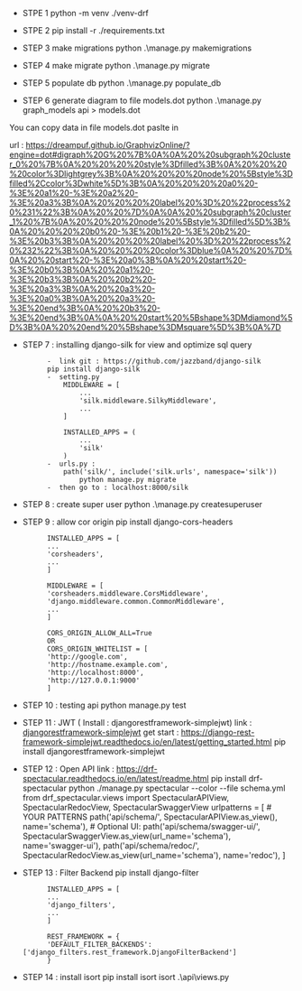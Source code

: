 + STPE 1 
            python -m venv ./venv-drf

+ STPE 2
            pip install -r ./requirements.txt

+ STEP 3 make migrations
            python .\manage.py makemigrations

+ STEP 4 make migrate
            python .\manage.py migrate

+ STEP 5 populate db <pass data in database as Sample data>
            python .\manage.py populate_db

+ STEP 6 generate diagram to file models.dot
            python .\manage.py graph_models api > models.dot

You can copy data in file models.dot paslte in 

url : https://dreampuf.github.io/GraphvizOnline/?engine=dot#digraph%20G%20%7B%0A%0A%20%20subgraph%20cluster_0%20%7B%0A%20%20%20%20style%3Dfilled%3B%0A%20%20%20%20color%3Dlightgrey%3B%0A%20%20%20%20node%20%5Bstyle%3Dfilled%2Ccolor%3Dwhite%5D%3B%0A%20%20%20%20a0%20-%3E%20a1%20-%3E%20a2%20-%3E%20a3%3B%0A%20%20%20%20label%20%3D%20%22process%20%231%22%3B%0A%20%20%7D%0A%0A%20%20subgraph%20cluster_1%20%7B%0A%20%20%20%20node%20%5Bstyle%3Dfilled%5D%3B%0A%20%20%20%20b0%20-%3E%20b1%20-%3E%20b2%20-%3E%20b3%3B%0A%20%20%20%20label%20%3D%20%22process%20%232%22%3B%0A%20%20%20%20color%3Dblue%0A%20%20%7D%0A%20%20start%20-%3E%20a0%3B%0A%20%20start%20-%3E%20b0%3B%0A%20%20a1%20-%3E%20b3%3B%0A%20%20b2%20-%3E%20a3%3B%0A%20%20a3%20-%3E%20a0%3B%0A%20%20a3%20-%3E%20end%3B%0A%20%20b3%20-%3E%20end%3B%0A%0A%20%20start%20%5Bshape%3DMdiamond%5D%3B%0A%20%20end%20%5Bshape%3DMsquare%5D%3B%0A%7D

+ STEP 7 : installing django-silk for view and optimize sql query

            -  link git : https://github.com/jazzband/django-silk
            pip install django-silk
            -  setting.py 
                MIDDLEWARE = [
                    ...
                    'silk.middleware.SilkyMiddleware',
                    ...
                ]

                INSTALLED_APPS = (
                    ...
                    'silk'
                )
            -  urls.py :
                path('silk/', include('silk.urls', namespace='silk'))
                    python manage.py migrate
            -  then go to : localhost:8000/silk

- STEP 8 : create super user
            python .\manage.py createsuperuser

- STEP 9 : allow cor origin
            pip install django-cors-headers

            INSTALLED_APPS = [
            ...
            'corsheaders',
            ...
            ]

            MIDDLEWARE = [  
            'corsheaders.middleware.CorsMiddleware',
            'django.middleware.common.CommonMiddleware',
            ...
            ]

            CORS_ORIGIN_ALLOW_ALL=True 
            OR
            CORS_ORIGIN_WHITELIST = [
            'http://google.com',
            'http://hostname.example.com',
            'http://localhost:8000',
            'http://127.0.0.1:9000'
            ] 
- STEP 10 : testing api 
            python manage.py test

- STEP 11 : JWT ( Install : djangorestframework-simplejwt) 
            link : [djangorestframework-simplejwt](https://github.com/jazzband/djangorestframework-simplejwt)
            get start : https://django-rest-framework-simplejwt.readthedocs.io/en/latest/getting_started.html
            pip install djangorestframework-simplejwt
- STEP 12 : Open API
    link : https://drf-spectacular.readthedocs.io/en/latest/readme.html
            pip install drf-spectacular
            python ./manage.py spectacular --color --file schema.yml
            from drf_spectacular.views import SpectacularAPIView, SpectacularRedocView, SpectacularSwaggerView
            urlpatterns = [
                # YOUR PATTERNS
                path('api/schema/', SpectacularAPIView.as_view(), name='schema'),
                # Optional UI:
                path('api/schema/swagger-ui/', SpectacularSwaggerView.as_view(url_name='schema'), name='swagger-ui'),
                path('api/schema/redoc/', SpectacularRedocView.as_view(url_name='schema'), name='redoc'),
            ]

- STEP 13 : Filter Backend
            pip install django-filter

            INSTALLED_APPS = [
            ...
            'django_filters',
            ...
            ]

            REST_FRAMEWORK = {
            'DEFAULT_FILTER_BACKENDS': ['django_filters.rest_framework.DjangoFilterBackend']
            }

- STEP 14 : install isort
            pip install isort
            isort .\api\views.py
